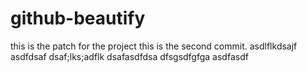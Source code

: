 # github-beautify

this is the patch for the project
this is the second commit.
asdlflkdsajf
asdfdsaf
dsaf;lks;adflk
dsafasdfdsa
dfsgsdfgfga
asdfasdf
